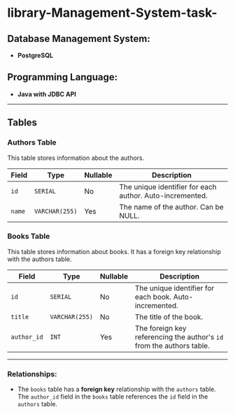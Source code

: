 # library-Management-System-task-


## Database Management System:
- **PostgreSQL**

## Programming Language:
- **Java with JDBC API**
---

## Tables

### Authors Table

This table stores information about the authors.

| Field     | Type           | Nullable | Description                                      |
|-----------|----------------|----------|--------------------------------------------------|
| `id`      | `SERIAL`       | No       | The unique identifier for each author. Auto-incremented. |
| `name`    | `VARCHAR(255)`  | Yes      | The name of the author. Can be NULL.             |

### Books Table

This table stores information about books. It has a foreign key relationship with the authors table.

| Field      | Type           | Nullable | Description                                      |
|------------|----------------|----------|--------------------------------------------------|
| `id`       | `SERIAL`       | No       | The unique identifier for each book. Auto-incremented. |
| `title`    | `VARCHAR(255)`  | No       | The title of the book.                          |
| `author_id`| `INT`          | Yes      | The foreign key referencing the author's `id` from the authors table. |

---

### Relationships:
- The `books` table has a **foreign key** relationship with the `authors` table. The `author_id` field in the `books` table references the `id` field in the `authors` table.
